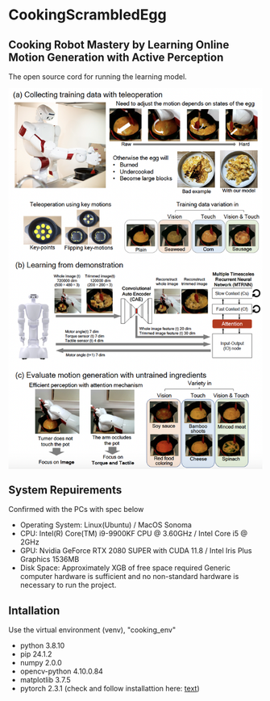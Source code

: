 # CookingScrambledEgg
## Cooking Robot Mastery by Learning Online Motion Generation with Active Perception
The open source cord for running the learning model.

<img src="https://github.com/namikosaito/CookingScrambledEgg/blob/main/Cooking_cover_img.png" align="middle" width="3000"/>


## System Repuirements
Confirmed with the PCs with spec below
* Operating System: Linux(Ubuntu) / MacOS Sonoma
* CPU: Intel(R) Core(TM) i9-9900KF CPU @ 3.60GHz / Intel Core i5 @ 2GHz 
* GPU: Nvidia GeForce RTX 2080 SUPER with CUDA 11.8 / Intel Iris Plus Graphics 1536MB
* Disk Space: Approximately XGB of free space required
Generic computer hardware is sufficient and no non-standard hardware is necessary to run the project.

## Intallation
Use the virtual environment (venv), "cooking_env"

* python 3.8.10
* pip 24.1.2
* numpy 2.0.0
* opencv-python 4.10.0.84
* matplotlib 3.7.5
* pytorch 2.3.1 (check and follow installattion here: [text](https://pytorch.org/get-started/locally/))

